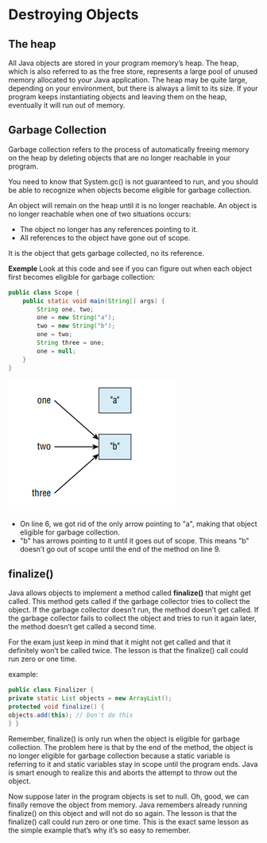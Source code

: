 # Destroying Objects

## The heap

All Java objects are stored in your program memory’s heap. The heap, which is also referred to as the free store, represents a large pool of unused memory allocated to your Java application. The heap may be quite large, depending on your environment, but there is always a limit to its size. If your program keeps instantiating objects and leaving them on the heap, eventually it will run out of memory.

## Garbage Collection

Garbage collection refers to the process of automatically freeing memory on the heap by deleting objects that are no longer reachable in your program.

You need to know that System.gc() is not guaranteed to run, and you should be able to recognize when objects become eligible for garbage collection.

An object will remain on the heap until it is no longer reachable. An object is no longer reachable when one of two situations occurs:

* The object no longer has any references pointing to it.
* All references to the object have gone out of scope.

It is the object that gets garbage collected, no its reference.

**Exemple**
Look at this code and see if you can  figure out when each object  first becomes eligible for garbage collection:

```java
public class Scope {
    public static void main(String[] args) {
        String one, two;
        one = new String("a");
        two = new String("b");
        one = two;
        String three = one;
        one = null;
    }
}
```

![destroying](resources/destroying.png )

* On line 6, we got rid of the only arrow pointing to "a", making that object eligible for garbage collection.
* "b" has arrows pointing to it until it goes out of scope. This means "b" doesn’t go out of scope until the end of the method on line 9.

## finalize()

Java allows objects to implement a method called **finalize()** that might get called. This method gets called if the garbage collector tries to collect the object. If the garbage collector doesn’t run, the method doesn’t get called. If the garbage collector fails to collect the object and tries to run it again later, the method doesn’t get called a second time.

For the exam just keep in mind that it might not get called and that it definitely won’t be called twice.
The lesson is that the finalize() call could run zero or one time.

example:

```Java
public class Finalizer {
private static List objects = new ArrayList();
protected void finalize() {
objects.add(this); // Don't do this
} }
```

Remember, finalize() is only run when the object is eligible for garbage collection. The problem here is that by the end of the method, the object is no longer eligible for garbage collection because a static variable is referring to it and static variables stay in scope until the program ends. Java is smart enough to realize this and aborts the attempt to throw out the object. 

Now suppose later in the program objects is set to null. Oh, good, we can finally remove the object from memory. Java remembers already running finalize() on this object and will not do so again. The lesson is that the finalize() call could run zero or one time. This is the exact same lesson as the simple example  that’s why it’s so easy to remember.
